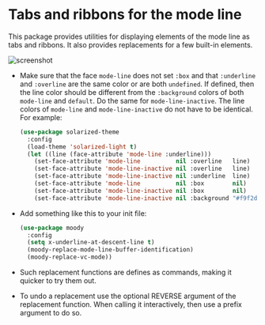 Tabs and ribbons for the mode line
==================================

This package provides utilities for displaying elements of the
mode line as tabs and ribbons.  It also provides replacements
for a few built-in elements.

![screenshot](http://readme.emacsair.me/moody.png)

* Make sure that the face `mode-line` does not set `:box` and
  that `:underline` and `:overline` are the same color or are
  both `undefined`.  If defined, then the line color should be
  different from the `:background` colors of both `mode-line`
  and `default`.  Do the same for `mode-line-inactive`.  The
  line colors of `mode-line` and `mode-line-inactive` do not
  have to be identical.  For example:

  ```lisp
  (use-package solarized-theme
    :config
    (load-theme 'solarized-light t)
    (let ((line (face-attribute 'mode-line :underline)))
      (set-face-attribute 'mode-line          nil :overline   line)
      (set-face-attribute 'mode-line-inactive nil :overline   line)
      (set-face-attribute 'mode-line-inactive nil :underline  line)
      (set-face-attribute 'mode-line          nil :box        nil)
      (set-face-attribute 'mode-line-inactive nil :box        nil)
      (set-face-attribute 'mode-line-inactive nil :background "#f9f2d9")))
  ```

* Add something like this to your init file:

  ```lisp
  (use-package moody
    :config
    (setq x-underline-at-descent-line t)
    (moody-replace-mode-line-buffer-identification)
    (moody-replace-vc-mode))
  ```

* Such replacement functions are defines as commands, making it
  quicker to try them out.

* To undo a replacement use the optional REVERSE argument of the
  replacement function.  When calling it interactively, then use
  a prefix argument to do so.
